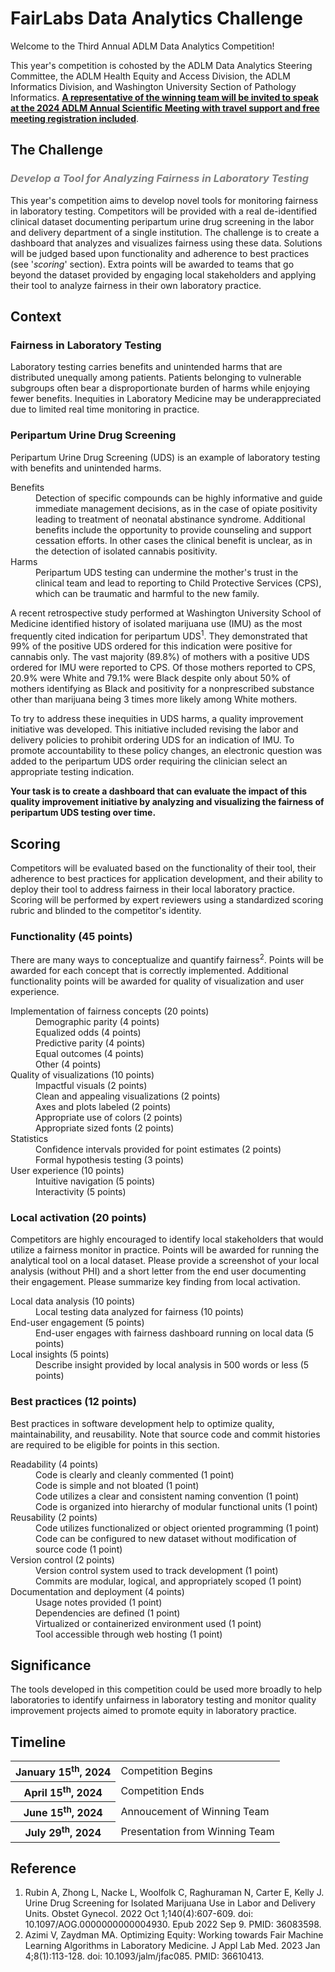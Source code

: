 <h1>
    FairLabs Data Analytics Challenge<br>
</h1>

<p>
    Welcome to the Third Annual ADLM Data Analytics Competition! 
</p>
<p>
    This year's competition is cohosted by the ADLM Data Analytics Steering Committee, the ADLM Health Equity and Access Division, the ADLM Informatics Division, and Washington University Section of Pathology Informatics. 
    <strong><u>A representative of the winning team will be invited to speak at the 2024 ADLM Annual Scientific Meeting with travel support and free meeting registration included</strong></u>.
</p>

<h2> 
    The Challenge
</h2>
<h3>
    <span style="color:gray"><i>Develop a Tool for Analyzing Fairness in Laboratory Testing</i></span>
</h3>
<p>
    This year's competition aims to develop novel tools for monitoring fairness in laboratory testing. 
    Competitors will be provided with a real de-identified clinical dataset documenting peripartum urine drug screening in the labor and delivery department of a single institution. 
    The challenge is to create a dashboard that analyzes and visualizes fairness using these data. 
    Solutions will be judged based upon functionality and adherence to best practices (see '<i>scoring</i>' section).
    Extra points will be awarded to teams that go beyond the dataset provided by engaging local stakeholders and applying their tool to analyze fairness in their own laboratory practice.
</p>

<h2>
    Context
</h2>

<h3>
    Fairness in Laboratory Testing
</h3>
<p>
    Laboratory testing carries benefits and unintended harms that are distributed unequally among patients. 
    Patients belonging to vulnerable subgroups often bear a disproportionate burden of harms while enjoying fewer benefits. 
    Inequities in Laboratory Medicine may be underappreciated due to limited real time monitoring in practice.
</p>
    
<h3>
    Peripartum Urine Drug Screening
</h3>
<p>
    Peripartum Urine Drug Screening (UDS) is an example of laboratory testing with benefits and unintended harms.
</p>    
<dt>
    Benefits
</dt>
<dd>
    Detection of specific compounds can be highly informative and guide immediate management decisions, as in the case of  opiate positivity leading to treatment of neonatal abstinance syndrome. 
    Additional benefits include the opportunity to provide counseling and support cessation efforts. 
    In other cases the clinical benefit is unclear, as in the detection of isolated cannabis positivity.
</dd>
<dt>
    Harms
</dt>
<dd>
    Peripartum UDS testing can undermine the mother's trust in the clinical team and lead to reporting to Child Protective Services (CPS), which can be traumatic and harmful to the new family.
</dd>
<p>
    A recent retrospective study performed at Washington University School of Medicine identified history of isolated marijuana use (IMU) as the most frequently cited indication for peripartum UDS<sup>1</sup>.
    They demonstrated that 99% of the positive UDS ordered for this indication were positive for cannabis only.
    The vast majority (89.8%) of mothers with a positive UDS ordered for IMU were reported to CPS.
    Of those mothers reported to CPS, 20.9% were White and 79.1% were Black despite only about 50% of mothers identifying as Black and positivity for a nonprescribed substance other than marijuana being 3 times more likely among White mothers.
</p>
<p>
    To try to address these inequities in UDS harms, a quality improvement initiative was developed.
    This initiative included revising the labor and delivery policies to prohibit ordering UDS for an indication of IMU.
    To promote accountability to these policy changes, an electronic question was added to the peripartum UDS order requiring the clinician select an appropriate testing indication. 
</p>
<p>
    <strong>
        Your task is to create a dashboard that can evaluate the impact of this quality improvement initiative by analyzing and visualizing the fairness of peripartum UDS testing over time.
    </strong>
</p>

<h2>
    Scoring
</h2>
<p>
    Competitors will be evaluated based on the functionality of their tool, their adherence to best practices for application development, and their ability to deploy their tool to address fairness in their local laboratory practice.
    Scoring will be performed by expert reviewers using a standardized scoring rubric and blinded to the competitor's identity.
</p>
<h3>
    Functionality (45 points)
</h3>
<p>
    There are many ways to conceptualize and quantify fairness<sup>2</sup>. 
    Points will be awarded for each concept that is correctly implemented. 
    Additional functionality points will be awarded for quality of visualization and user experience.
    
</p>
<dl>
    <dt>
        Implementation of fairness concepts (20 points)
    </dt>
    <dd> 
        Demographic parity (4 points)<br>
        Equalized odds (4 points)<br>
        Predictive parity (4 points)<br>
        Equal outcomes (4 points)<br>
        Other (4 points)
    </dd>
    <dt>
        Quality of visualizations (10 points)
    </dt>
    <dd>
        Impactful visuals (2 points)<br>
        Clean and appealing visualizations (2 points)<br>
        Axes and plots labeled (2 points)<br>
        Appropriate use of colors (2 points)<br>
        Appropriate sized fonts (2 points)<br>
    </dd>
    <dt>
        Statistics
    </dt>
    <dd>
        Confidence intervals provided for point estimates (2 points)<br>
        Formal hypothesis testing (3 points) 
    </dd>
    <dt>
        User experience (10 points)
    </dt>
    <dd>
        Intuitive navigation (5 points)<br>
        Interactivity (5 points)<br>
    </dd>
</dl>

<h3>
    Local activation (20 points)
</h3>
<p>
   Competitors are highly encouraged to identify local stakeholders that would utilize a fairness monitor in practice. 
   Points will be awarded for running the analytical tool on a local dataset. 
   Please provide a screenshot of your local analysis (without PHI) and a short letter from the end user documenting their engagement.
   Please summarize key finding from local activation.
</p>
<dl>
    <dt>
        Local data analysis (10 points)
    </dt>
    <dd>
        Local testing data analyzed for fairness (10 points)
    </dd>
    <dt>
        End-user engagement (5 points)
    </dt>
    <dd>
        End-user engages with fairness dashboard running on local data (5 points)
    </dd>
    <dt>
        Local insights (5 points)
    </dt>
    <dd>
        Describe insight provided by local analysis in 500 words or less (5 points)
    </dd>
</dl>



<h3>
    Best  practices (12 points)
</h3>
<p>
    Best practices in software development help to optimize quality, maintainability, and reusability. 
    Note that source code and commit histories are required to be eligible for points in this section.
</p>
<dl>
    <dt>
        Readability (4 points)
    </dt>
    <dd>
        Code is clearly and cleanly commented (1 point)<br>
        Code is simple and not bloated (1 point)<br>
        Code utilizes a clear and consistent naming convention (1 point)<br>
        Code is organized into hierarchy of modular functional units (1 point)
    </dd>
    <dt>
        Reusability (2 points)
    </dt>
    <dd>
        Code utilizes functionalized or object oriented programming (1 point)<br>
        Code can be configured to new dataset without modification of source code (1 point)<br>
    </dd>
    <dt>
        Version control (2 points)
    </dt>
    <dd>
        Version control system used to track development (1 point)<br>
        Commits are modular, logical, and appropriately scoped (1 point)
    </dd>
    <dt>
        Documentation and deployment (4 points)
    </dt>
    <dd>
        Usage notes provided (1 point)<br>
        Dependencies are defined (1 point)<br>
        Virtualized or containerized environment used (1 point)<br>
        Tool accessible through web hosting (1 point)
    </dd>
</dl>


<h2>
    Significance
</h2>
<p>
    The tools developed in this competition could be used more broadly to help laboratories to identify unfairness in laboratory testing and monitor quality improvement projects aimed to promote equity in laboratory practice.
</p>

<h2>
    Timeline
</h2>

<table>
    <tr>
        <th>
            January 15<sup>th</sup>, 2024
        </th>
        <td>
            Competition Begins
        </td>
    </tr>
    <tr>
        <th>
            April 15<sup>th</sup>, 2024
        </th>
        <td>
            Competition Ends
        </td>
    </tr>
    <tr>
        <th>
            June 15<sup>th</sup>, 2024
        </th>
        <td>
            Annoucement of Winning Team
        </td>
    </tr>
    <tr>
        <th>
            July 29<sup>th</sup>, 2024
        </th>
        <td>
            Presentation from Winning Team
        </td>
    </tr>
</table>

<h2>
    Reference
</h2>
<ol style="line-spacing:4">
    <li>
        Rubin A, Zhong L, Nacke L, Woolfolk C, Raghuraman N, Carter E, Kelly J. Urine Drug Screening for Isolated Marijuana Use in Labor and Delivery Units. Obstet Gynecol. 2022 Oct 1;140(4):607-609. doi: 10.1097/AOG.0000000000004930. Epub 2022 Sep 9. PMID: 36083598.
    </li>
    <li>
        Azimi V, Zaydman MA. Optimizing Equity: Working towards Fair Machine Learning Algorithms in Laboratory Medicine. J Appl Lab Med. 2023 Jan 4;8(1):113-128. doi: 10.1093/jalm/jfac085. PMID: 36610413.
    </li>
</ol>        
